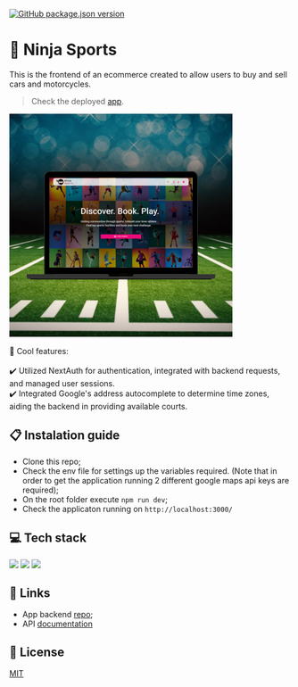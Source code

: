 [![GitHub package.json version](https://img.shields.io/github/package-json/v/osmfaria/sport-facility-scheduler-frontend)](https://img.shields.io/github/package-json/v/osmfaria/sport-facility-scheduler-frontend)
 
# 🥷 Ninja Sports

This is the frontend of an ecommerce created to allow users to buy and sell cars and motorcycles. 

> Check the deployed [app](https://ninjasports.vercel.app/).
<img src="./public/app-design.png" />

💭 Cool features:\
\
:heavy_check_mark: Utilized NextAuth for authentication, integrated with backend requests, and managed user sessions. \
:heavy_check_mark: Integrated Google's address autocomplete to determine time zones, aiding the backend in providing available courts.

## 📋 Instalation guide

- Clone this repo;
- Check the env file for settings up the variables required. (Note that in order to get the application running 2 different google maps api keys are required);
- On the root folder execute `npm run dev`;
- Check the applicaton running on `http://localhost:3000/`



## 💻 Tech stack

  <img src="https://img.shields.io/badge/next.js-000000?style=for-the-badge&logo=nextdotjs&logoColor=white" /> <img src="https://img.shields.io/badge/styled--components-DB7093?style=for-the-badge&logo=styled-components&logoColor=white" /> <img src="https://img.shields.io/badge/TypeScript-007ACC?style=for-the-badge&logo=typescript&logoColor=white" /> 
  


## 🔗 Links

- App backend [repo](https://github.com/osmfaria/sport-facility-scheduler-backend);
- API [documentation](https://court-scheduler.herokuapp.com/api/doc/) 

## :memo: License

[MIT](./LICENSE)
